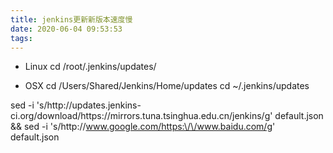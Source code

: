 ```yaml
---
title: jenkins更新新版本速度慢
date: 2020-06-04 09:53:53
tags:
---
```


* Linux
cd /root/.jenkins/updates/

* OSX
cd /Users/Shared/Jenkins/Home/updates
cd ~/.jenkins/updates

sed -i 's/http:\/\/updates.jenkins-ci.org\/download/https:\/\/mirrors.tuna.tsinghua.edu.cn\/jenkins/g' default.json && sed -i 's/http:\/\/www.google.com/https:\/\/www.baidu.com/g' default.json
